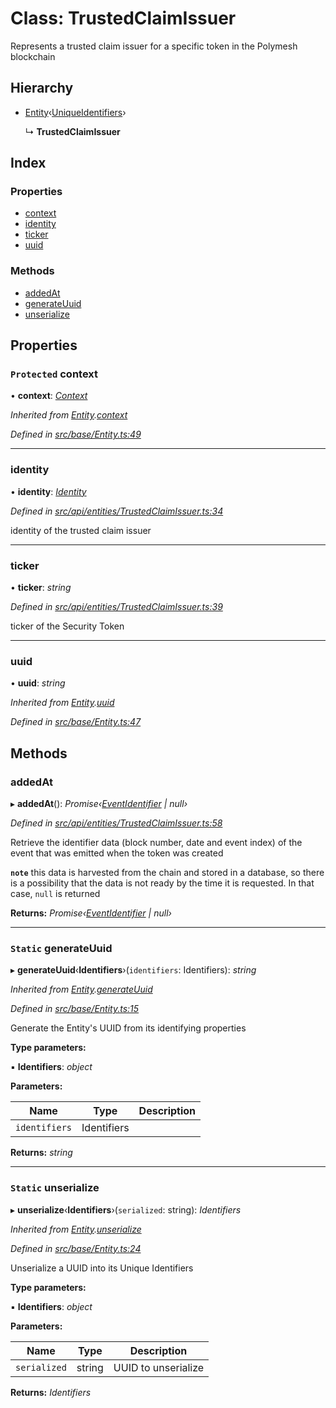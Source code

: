 # Class: TrustedClaimIssuer

Represents a trusted claim issuer for a specific token in the Polymesh blockchain

## Hierarchy

* [Entity](_src_base_entity_.entity.md)‹[UniqueIdentifiers](../interfaces/_src_api_entities_trustedclaimissuer_.uniqueidentifiers.md)›

  ↳ **TrustedClaimIssuer**

## Index

### Properties

* [context](_src_api_entities_trustedclaimissuer_.trustedclaimissuer.md#protected-context)
* [identity](_src_api_entities_trustedclaimissuer_.trustedclaimissuer.md#identity)
* [ticker](_src_api_entities_trustedclaimissuer_.trustedclaimissuer.md#ticker)
* [uuid](_src_api_entities_trustedclaimissuer_.trustedclaimissuer.md#uuid)

### Methods

* [addedAt](_src_api_entities_trustedclaimissuer_.trustedclaimissuer.md#addedat)
* [generateUuid](_src_api_entities_trustedclaimissuer_.trustedclaimissuer.md#static-generateuuid)
* [unserialize](_src_api_entities_trustedclaimissuer_.trustedclaimissuer.md#static-unserialize)

## Properties

### `Protected` context

• **context**: *[Context](_src_context_index_.context.md)*

*Inherited from [Entity](_src_base_entity_.entity.md).[context](_src_base_entity_.entity.md#protected-context)*

*Defined in [src/base/Entity.ts:49](https://github.com/PolymathNetwork/polymesh-sdk/blob/6f0a424/src/base/Entity.ts#L49)*

___

###  identity

• **identity**: *[Identity](_src_api_entities_identity_index_.identity.md)*

*Defined in [src/api/entities/TrustedClaimIssuer.ts:34](https://github.com/PolymathNetwork/polymesh-sdk/blob/6f0a424/src/api/entities/TrustedClaimIssuer.ts#L34)*

identity of the trusted claim issuer

___

###  ticker

• **ticker**: *string*

*Defined in [src/api/entities/TrustedClaimIssuer.ts:39](https://github.com/PolymathNetwork/polymesh-sdk/blob/6f0a424/src/api/entities/TrustedClaimIssuer.ts#L39)*

ticker of the Security Token

___

###  uuid

• **uuid**: *string*

*Inherited from [Entity](_src_base_entity_.entity.md).[uuid](_src_base_entity_.entity.md#uuid)*

*Defined in [src/base/Entity.ts:47](https://github.com/PolymathNetwork/polymesh-sdk/blob/6f0a424/src/base/Entity.ts#L47)*

## Methods

###  addedAt

▸ **addedAt**(): *Promise‹[EventIdentifier](../interfaces/_src_types_index_.eventidentifier.md) | null›*

*Defined in [src/api/entities/TrustedClaimIssuer.ts:58](https://github.com/PolymathNetwork/polymesh-sdk/blob/6f0a424/src/api/entities/TrustedClaimIssuer.ts#L58)*

Retrieve the identifier data (block number, date and event index) of the event that was emitted when the token was created

**`note`** this data is harvested from the chain and stored in a database, so there is a possibility that the data is not ready by the time it is requested. In that case, `null` is returned

**Returns:** *Promise‹[EventIdentifier](../interfaces/_src_types_index_.eventidentifier.md) | null›*

___

### `Static` generateUuid

▸ **generateUuid**‹**Identifiers**›(`identifiers`: Identifiers): *string*

*Inherited from [Entity](_src_base_entity_.entity.md).[generateUuid](_src_base_entity_.entity.md#static-generateuuid)*

*Defined in [src/base/Entity.ts:15](https://github.com/PolymathNetwork/polymesh-sdk/blob/6f0a424/src/base/Entity.ts#L15)*

Generate the Entity's UUID from its identifying properties

**Type parameters:**

▪ **Identifiers**: *object*

**Parameters:**

Name | Type | Description |
------ | ------ | ------ |
`identifiers` | Identifiers |   |

**Returns:** *string*

___

### `Static` unserialize

▸ **unserialize**‹**Identifiers**›(`serialized`: string): *Identifiers*

*Inherited from [Entity](_src_base_entity_.entity.md).[unserialize](_src_base_entity_.entity.md#static-unserialize)*

*Defined in [src/base/Entity.ts:24](https://github.com/PolymathNetwork/polymesh-sdk/blob/6f0a424/src/base/Entity.ts#L24)*

Unserialize a UUID into its Unique Identifiers

**Type parameters:**

▪ **Identifiers**: *object*

**Parameters:**

Name | Type | Description |
------ | ------ | ------ |
`serialized` | string | UUID to unserialize  |

**Returns:** *Identifiers*
